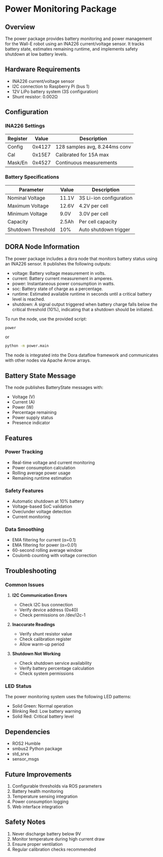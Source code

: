 # Power Monitoring Package

## Overview
The power package provides battery monitoring and power management for the Wall-E robot using an INA226 current/voltage sensor. It tracks battery state, estimates remaining runtime, and implements safety shutdown at low battery levels.

## Hardware Requirements
- INA226 current/voltage sensor
- I2C connection to Raspberry Pi (bus 1)
- 12V LiPo battery system (3S configuration)
- Shunt resistor: 0.002Ω

## Configuration

### INA226 Settings
| Register | Value    | Description                    |
|----------|----------|--------------------------------|
| Config   | 0x4127   | 128 samples avg, 8.244ms conv  |
| Cal      | 0x15E7   | Calibrated for 15A max        |
| Mask/En  | 0x4527   | Continuous measurements        |

### Battery Specifications
| Parameter          | Value | Description              |
|-------------------|-------|--------------------------|
| Nominal Voltage   | 11.1V | 3S Li-ion configuration |
| Maximum Voltage   | 12.6V | 4.2V per cell           |
| Minimum Voltage   | 9.0V  | 3.0V per cell           |
| Capacity         | 2.5Ah | Per cell capacity        |
| Shutdown Threshold| 10%   | Auto shutdown trigger    |

## DORA Node Information

The power package includes a dora node that monitors battery status using an INA226 sensor. It publishes the following outputs:
- voltage: Battery voltage measurement in volts.
- current: Battery current measurement in amperes.
- power: Instantaneous power consumption in watts.
- soc: Battery state of charge as a percentage.
- runtime: Estimated available runtime in seconds until a critical battery level is reached.
- shutdown: A signal output triggered when battery charge falls below the critical threshold (10%), indicating that a shutdown should be initiated.

To run the node, use the provided script:
```bash
power
```
or
```bash
python -m power.main
```

The node is integrated into the Dora dataflow framework and communicates with other nodes via Apache Arrow arrays.

## Battery State Message
The node publishes BatteryState messages with:
- Voltage (V)
- Current (A)
- Power (W)
- Percentage remaining
- Power supply status
- Presence indicator

## Features

### Power Tracking
- Real-time voltage and current monitoring
- Power consumption calculation
- Rolling average power usage
- Remaining runtime estimation

### Safety Features
- Automatic shutdown at 10% battery
- Voltage-based SoC validation
- Over/under voltage detection
- Current monitoring

### Data Smoothing
- EMA filtering for current (α=0.1)
- EMA filtering for power (α=0.01)
- 60-second rolling average window
- Coulomb counting with voltage correction

## Troubleshooting

### Common Issues

1. **I2C Communication Errors**
   - Check I2C bus connection
   - Verify device address (0x40)
   - Check permissions on /dev/i2c-1

2. **Inaccurate Readings**
   - Verify shunt resistor value
   - Check calibration register
   - Allow warm-up period

3. **Shutdown Not Working**
   - Check shutdown service availability
   - Verify battery percentage calculation
   - Check system permissions

### LED Status
The power monitoring system uses the following LED patterns:
- Solid Green: Normal operation
- Blinking Red: Low battery warning
- Solid Red: Critical battery level

## Dependencies
- ROS2 Humble
- smbus2 Python package
- std_srvs
- sensor_msgs

## Future Improvements
1. Configurable thresholds via ROS parameters
2. Battery health monitoring
3. Temperature sensing integration
4. Power consumption logging
5. Web interface integration

## Safety Notes
1. Never discharge battery below 9V
2. Monitor temperature during high current draw
3. Ensure proper ventilation
4. Regular calibration checks recommended
